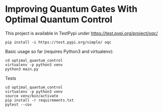 # Improving Quantum Gates With Optimal Quantum Control

This project is available in TestPypi under https://test.pypi.org/project/oqc/

`pip install -i https://test.pypi.org/simple/ oqc`

Basic usage so far (requires Python3 and virtualenv): 

```
cd optimal_quantum_control
virtualenv -p python3 venv
python3 main.py
```

Tests

```
cd optimal_quantum_control
virtualenv -p python3 venv
source venv/bin/activate
pip install -r requirements.txt
pytest --cov
```
